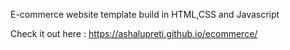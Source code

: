 E-commerce website template build in HTML,CSS and Javascript

Check it out here :  https://ashalupreti.github.io/ecommerce/
